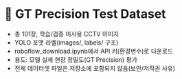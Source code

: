# 🎯 GT Precision Test Dataset

- 총 101장, 학습/검증 미사용 CCTV 이미지
- YOLO 포맷 라벨(images/, labels/ 구조)
- roboflow_download.ipynb에서 API 키(환경변수)로 다운로드
- 용도: 모델 실제 현장 정밀도(GT Precision) 평가
- 전체 데이터셋 파일은 저장소에 포함되지 않음(보안/저작권 사유)
